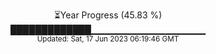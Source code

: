 <p align="center">
⏳Year Progress (45.83 %) <br>
█████████████▁▁▁▁▁▁▁▁▁▁▁▁▁▁▁▁▁ <br>
<sub>Updated: Sat, 17 Jun 2023 06:19:46 GMT</sub>
</p>

